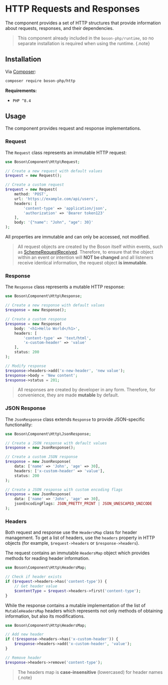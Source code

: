# HTTP Requests and Responses

The component provides a set of HTTP structures that provide information 
about requests, responses, and their dependencies.

> This component already included in the `boson-php/runtime`,
> so no separate installation is required when using the runtime.
{.note}


## Installation

Via [Composer](https://getcomposer.org/doc/01-basic-usage.md#installing-dependencies):

```bash
composer require boson-php/http
```

**Requirements:**

* `PHP ^8.4`

## Usage

The component provides request and response implementations.

### Request

The `Request` class represents an immutable HTTP request:

```php
use Boson\Component\Http\Request;

// Create a new request with default values
$request = new Request();

// Create a custom request
$request = new Request(
    method: 'POST',
    url: 'https://example.com/api/users',
    headers: [
        'content-type' => 'application/json',
        'authorization' => 'Bearer token123'
    ],
    body: '{"name": "John", "age": 30}'
);
```

All properties are immutable and can only be accessed, 
not modified.

> All request objects are created by the Boson itself within events, such as 
> [SchemeRequestReceived](../05.webview/schemes-api.md#request-intention). 
> Therefore, to ensure that the object within an event or intention will 
> **NOT be changed** and all listeners receive identical information, the 
> request object **is immutable**.


### Response

The `Response` class represents a mutable HTTP response:

```php
use Boson\Component\Http\Response;

// Create a new response with default values
$response = new Response();

// Create a custom response
$response = new Response(
    body: '<h1>Hello World</h1>',
    headers: [
        'content-type' => 'text/html',
        'x-custom-header' => 'value'
    ],
    status: 200
);

// Modify response
$response->headers->add('x-new-header', 'new value');
$response->body = 'New content';
$response->status = 201;
```

> All responses are created by developer in any form. Therefore, for convenience,
> they are made **mutable** by default.


### JSON Response

The `JsonResponse` class extends `Response` to provide JSON-specific 
functionality:

```php
use Boson\Component\Http\JsonResponse;

// Create a JSON response with default values
$response = new JsonResponse();

// Create a custom JSON response
$response = new JsonResponse(
    data: ['name' => 'John', 'age' => 30],
    headers: ['x-custom-header' => 'value'],
    status: 200
);

// Create a JSON response with custom encoding flags
$response = new JsonResponse(
    data: ['name' => 'John', 'age' => 30],
    jsonEncodingFlags: JSON_PRETTY_PRINT | JSON_UNESCAPED_UNICODE
);
```


### Headers

Both request and response use the `HeadersMap` class for header management. 
To get a list of headers, use the `headers` property in HTTP objects 
(for example, `$request->headers` or `$response->headers`).

The request contains an immutable `HeadersMap` object which provides methods 
for reading header information.

```php
use Boson\Component\Http\HeadersMap;

// Check if header exists
if ($request->headers->has('content-type')) {
    // Get header value
    $contentType = $request->headers->first('content-type');
}
```

While the response contains a mutable implementation of the list 
of `MutableHeadersMap` headers which represents not only methods of 
obtaining information, but also its modifications.

```php
use Boson\Component\Http\HeadersMap;

// Add new header
if (!$response->headers->has('x-custom-header')) {
    $response->headers->add('x-custom-header', 'value');
}

// Remove header
$response->headers->remove('content-type');
```

> The headers map is **case-insensitive** (lowercased) for header names
{.note}